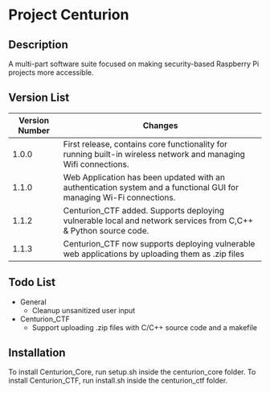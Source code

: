 # Project Centurion
## Description
A multi-part software suite focused on making security-based Raspberry Pi projects more accessible.
## Version List
|Version Number|Changes													           |
|--------------|-------------------------------------------------------------------------------------------------------------------|
|1.0.0         |First release, contains core functionality for running built-in wireless network and managing Wifi connections.    |
|1.1.0	       |Web Application has been updated with an authentication system and a functional GUI for managing Wi-Fi connections.|
|1.1.2	       |Centurion\_CTF added. Supports deploying vulnerable local and network services from C,C++ & Python source code.    |
|1.1.3        |Centurion\_CTF now supports deploying vulnerable web applications by uploading them as .zip files                  |
## Todo List
* General
  * Cleanup unsanitized user input
* Centurion\_CTF
  * Support uploading .zip files with C/C++ source code and a makefile

## Installation
To install Centurion\_Core, run setup.sh inside the centurion\_core folder.
To install Centurion\_CTF, run install.sh inside the centurion\_ctf folder.
